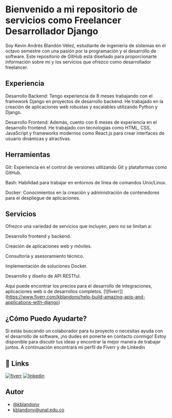 # Bienvenido a mi repositorio de servicios como Freelancer Desarrollador Django

Soy Kevin Andrés Blandón Vélez, estudiante de ingeniería de sistemas en el octavo semestre con una pasión por la programación y el desarrollo de software. Este repositorio de GitHub está diseñado para proporcionarte información sobre mí y los servicios que ofrezco como desarrollador freelancer.


## Experiencia

Desarrollo Backend: Tengo experiencia de 8 meses trabajando con el framework Django en proyectos de desarrollo backend. He trabajado en la creación de aplicaciones web robustas y escalables utilizando Python y Django.

Desarrollo Frontend: Además, cuento con 6 meses de experiencia en el desarrollo frontend. He trabajado con tecnologías como HTML, CSS, JavaScript y frameworks modernos como React.js para crear interfaces de usuario dinámicas y atractivas.
## Herramientas
Git: Experiencia en el control de versiones utilizando Git y plataformas como GitHub.

Bash: Habilidad para trabajar en entornos de línea de comandos Unix/Linux.

Docker: Conocimientos en la creación y administración de contenedores para el despliegue de aplicaciones.


## Servicios
Ofrezco una variedad de servicios que incluyen, pero no se limitan a:

Desarrollo frontend y backend.

Creación de aplicaciones web y móviles.

Consultoría y asesoramiento técnico.

Implementación de soluciones Docker.

Desarrollo y diseño de API RESTful.

Aquí puede encontrar los precios para el desarrollo de integraciones, aplicaciones web o de desarrollos completos. [![fiverr]] (https://www.fiverr.com/kblandonv/help-build-amazing-apis-and-applications-with-django)

## ¿Cómo Puedo Ayudarte?

Si estás buscando un colaborador para tu proyecto o necesitas ayuda con el desarrollo de software, ¡no dudes en ponerte en contacto conmigo! Estoy disponible para discutir tus ideas y encontrar la mejor manera de trabajar juntos.
A continuación encontrará mi perfil de Fiverr y de Linkedin
## 🔗 Links
[![fiverr](https://www.fiverr.com/s/8L4dRz)](https://www.fiverr.com/s/8L4dRz)
[![linkedin](https://img.shields.io/badge/linkedin-0A66C2?style=for-the-badge&logo=linkedin&logoColor=white)](https://www.linkedin.com/in/kblandonv/)


## Autor

- [@kblandonv](https://www.github.com/kblandonv)
- kblandonv@unal.edu.co

